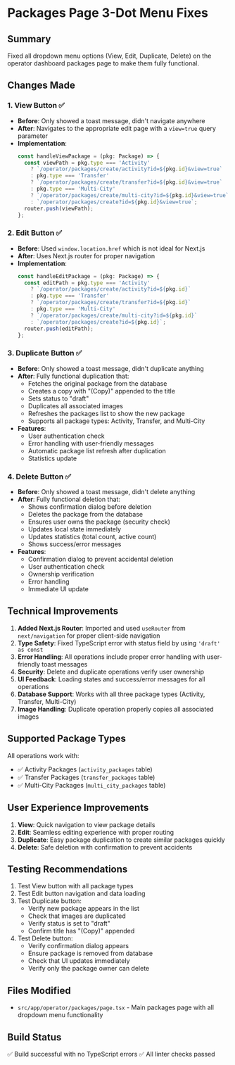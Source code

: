 # Packages Page 3-Dot Menu Fixes

## Summary
Fixed all dropdown menu options (View, Edit, Duplicate, Delete) on the operator dashboard packages page to make them fully functional.

## Changes Made

### 1. **View Button** ✅
- **Before**: Only showed a toast message, didn't navigate anywhere
- **After**: Navigates to the appropriate edit page with a `view=true` query parameter
- **Implementation**: 
  ```typescript
  const handleViewPackage = (pkg: Package) => {
    const viewPath = pkg.type === 'Activity' 
      ? `/operator/packages/create/activity?id=${pkg.id}&view=true`
      : pkg.type === 'Transfer'
      ? `/operator/packages/create/transfer?id=${pkg.id}&view=true`
      : pkg.type === 'Multi-City'
      ? `/operator/packages/create/multi-city?id=${pkg.id}&view=true`
      : `/operator/packages/create?id=${pkg.id}&view=true`;
    router.push(viewPath);
  };
  ```

### 2. **Edit Button** ✅
- **Before**: Used `window.location.href` which is not ideal for Next.js
- **After**: Uses Next.js router for proper navigation
- **Implementation**:
  ```typescript
  const handleEditPackage = (pkg: Package) => {
    const editPath = pkg.type === 'Activity' 
      ? `/operator/packages/create/activity?id=${pkg.id}`
      : pkg.type === 'Transfer'
      ? `/operator/packages/create/transfer?id=${pkg.id}`
      : pkg.type === 'Multi-City'
      ? `/operator/packages/create/multi-city?id=${pkg.id}`
      : `/operator/packages/create?id=${pkg.id}`;
    router.push(editPath);
  };
  ```

### 3. **Duplicate Button** ✅
- **Before**: Only showed a toast message, didn't duplicate anything
- **After**: Fully functional duplication that:
  - Fetches the original package from the database
  - Creates a copy with "(Copy)" appended to the title
  - Sets status to "draft"
  - Duplicates all associated images
  - Refreshes the packages list to show the new package
  - Supports all package types: Activity, Transfer, and Multi-City
- **Features**:
  - User authentication check
  - Error handling with user-friendly messages
  - Automatic package list refresh after duplication
  - Statistics update

### 4. **Delete Button** ✅
- **Before**: Only showed a toast message, didn't delete anything
- **After**: Fully functional deletion that:
  - Shows confirmation dialog before deletion
  - Deletes the package from the database
  - Ensures user owns the package (security check)
  - Updates local state immediately
  - Updates statistics (total count, active count)
  - Shows success/error messages
- **Features**:
  - Confirmation dialog to prevent accidental deletion
  - User authentication check
  - Ownership verification
  - Error handling
  - Immediate UI update

## Technical Improvements

1. **Added Next.js Router**: Imported and used `useRouter` from `next/navigation` for proper client-side navigation
2. **Type Safety**: Fixed TypeScript error with status field by using `'draft' as const`
3. **Error Handling**: All operations include proper error handling with user-friendly toast messages
4. **Security**: Delete and duplicate operations verify user ownership
5. **UI Feedback**: Loading states and success/error messages for all operations
6. **Database Support**: Works with all three package types (Activity, Transfer, Multi-City)
7. **Image Handling**: Duplicate operation properly copies all associated images

## Supported Package Types

All operations work with:
- ✅ Activity Packages (`activity_packages` table)
- ✅ Transfer Packages (`transfer_packages` table)
- ✅ Multi-City Packages (`multi_city_packages` table)

## User Experience Improvements

1. **View**: Quick navigation to view package details
2. **Edit**: Seamless editing experience with proper routing
3. **Duplicate**: Easy package duplication to create similar packages quickly
4. **Delete**: Safe deletion with confirmation to prevent accidents

## Testing Recommendations

1. Test View button with all package types
2. Test Edit button navigation and data loading
3. Test Duplicate button:
   - Verify new package appears in the list
   - Check that images are duplicated
   - Verify status is set to "draft"
   - Confirm title has "(Copy)" appended
4. Test Delete button:
   - Verify confirmation dialog appears
   - Ensure package is removed from database
   - Check that UI updates immediately
   - Verify only the package owner can delete

## Files Modified

- `src/app/operator/packages/page.tsx` - Main packages page with all dropdown menu functionality

## Build Status

✅ Build successful with no TypeScript errors
✅ All linter checks passed

